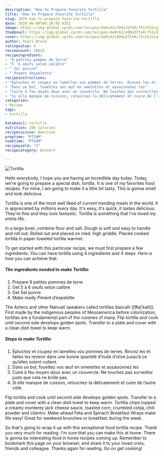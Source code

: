 ```yaml
---
description: "How to Prepare Favorite Tortilla"
title: "How to Prepare Favorite Tortilla"
slug: 1078-how-to-prepare-favorite-tortilla
date: 2020-06-09T04:39:05.835Z
image: https://img-global.cpcdn.com/recipes/4e0c62c499a33fe0/751x532cq70/tortilla-photo-principale-de-la-recette.jpg
thumbnail: https://img-global.cpcdn.com/recipes/4e0c62c499a33fe0/751x532cq70/tortilla-photo-principale-de-la-recette.jpg
cover: https://img-global.cpcdn.com/recipes/4e0c62c499a33fe0/751x532cq70/tortilla-photo-principale-de-la-recette.jpg
author: Pearl Brock
ratingvalue: 4
reviewcount: 10623
recipeingredient:
- "8 petites pommes de terre"
- "5  6 oeufs selon calibre"
- " Sel poivre"
- " Piment despelette"
recipeinstructions:
- "Épluchez et coupez en lamelles vos pommes de terres. Rincez les et faites les revenir dans une bonne quantité d’huile d’olive jusqu’à ce qu’elles soient cuitent."
- "Dans un bol, fouettez vos œuf en omelettes et assaisonnez les"
- "Cuire à feu moyen doux avec un couvercle. Ne touchez pas surveillez juste que cela ne brûle pas."
- "Si elle manque de cuisson, retournez-la délicatement et cuire de l’autre côté."
categories:
- Recipe
tags:
- tortilla

katakunci: tortilla 
nutrition: 266 calories
recipecuisine: American
preptime: "PT10M"
cooktime: "PT43M"
recipeyield: "3"
recipecategory: Dessert

---
```



![Tortilla](https://img-global.cpcdn.com/recipes/4e0c62c499a33fe0/751x532cq70/tortilla-photo-principale-de-la-recette.jpg)

Hello everybody, I hope you are having an incredible day today. Today, we're going to prepare a special dish, tortilla. It is one of my favorites food recipes. For mine, I am going to make it a little bit tasty. This is gonna smell and look delicious.

Tortilla is one of the most well liked of current trending meals in the world. It is appreciated by millions every day. It's easy, it's quick, it tastes delicious. They're fine and they look fantastic. Tortilla is something that I've loved my entire life.

In a large bowl, combine flour and salt. Dough is soft and easy to handle and roll out. Rolled out and placed on med. high griddle. Placed cooked tortilla in paper toweled tortilla warmer.


To get started with this particular recipe, we must first prepare a few ingredients. You can have tortilla using 4 ingredients and 4 steps. Here is how you can achieve that.

<!--inarticleads1-->

##### The ingredients needed to make Tortilla:

1. Prepare 8 petites pommes de terre
1. Get 5 à 6 oeufs selon calibre
1. Get  Sel poivre
1. Make ready  Piment d’espelette


The Aztecs and other Nahuatl speakers called tortillas tlaxcalli ([t͡ɬaʃˈkalli]). First made by the indigenous peoples of Mesoamerica before colonization, tortillas are a fundamental part of the cuisines of many. Flip tortilla and cook until second side develops golden spots. Transfer to a plate and cover with a clean dish towel to keep warm. 

<!--inarticleads2-->

##### Steps to make Tortilla:

1. Épluchez et coupez en lamelles vos pommes de terres. Rincez les et faites les revenir dans une bonne quantité d’huile d’olive jusqu’à ce qu’elles soient cuitent.
1. Dans un bol, fouettez vos œuf en omelettes et assaisonnez les
1. Cuire à feu moyen doux avec un couvercle. Ne touchez pas surveillez juste que cela ne brûle pas.
1. Si elle manque de cuisson, retournez-la délicatement et cuire de l’autre côté.


Flip tortilla and cook until second side develops golden spots. Transfer to a plate and cover with a clean dish towel to keep warm. Tortilla chips topped a creamy monterey jack cheese sauce, toasted corn, crumbled cotija, chili powder and cilantro. Make-ahead Feta and Spinach Breakfast Wraps make life easy! Great for weekend brunches or breakfast during the week. 

So that's going to wrap it up with this exceptional food tortilla recipe. Thank you very much for reading. I'm sure that you can make this at home. There is gonna be interesting food in home recipes coming up. Remember to bookmark this page on your browser, and share it to your loved ones, friends and colleague. Thanks again for reading. Go on get cooking!
